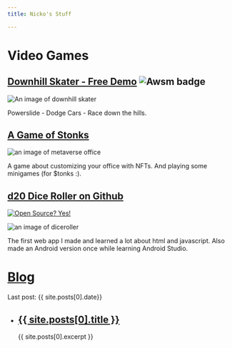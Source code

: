 ```yaml
---
title: Nicko's Stuff

---
```


# Video Games
## [Downhill Skater - Free Demo](https://kudos.itch.io) ![Awsm badge](https://img.shields.io/badge/Awesome-Yes-blue)
![An image of downhill skater](https://img.itch.zone/aW1nLzEwMzMzOTY0LmpwZw==/315x250%23c/DdOf47.jpg)

Powerslide - Dodge Cars - Race down the hills.

## [A Game of Stonks](https://mverse.cloud)
![an image of metaverse office](https://img.itch.zone/aW1nLzU3NTM2NzEuanBn/315x250%23c/BSLT%2BX.jpg)

A game about customizing your office with NFTs. And playing some minigames (for $tonks :).

## [d20 Dice Roller on Github](https://nickogibson.github.io/apps/diceroller.html)
[![Open Source? Yes!](https://badgen.net/badge/Open%20Source%20%3F/Yes%21/blue?icon=github)](https://github.com/nickogibson/Dice-Roller)

![an image of diceroller](https://img.itch.zone/aW1nLzI3OTE3NTEucG5n/315x250%23c/i1mMZg.png)

The first web app I made and learned a lot about html and javascript. Also made an Android version once while learning Android Studio.  

# [Blog](https://nickogibson.github.io/blog/)
Last post: {{ site.posts[0].date}} 
<ul>
      <li>
      <h2><a href="{{ site.posts[0].url }}">{{  site.posts[0].title }}</a></h2>  
      {{  site.posts[0].excerpt }}
    </li>
</ul>





